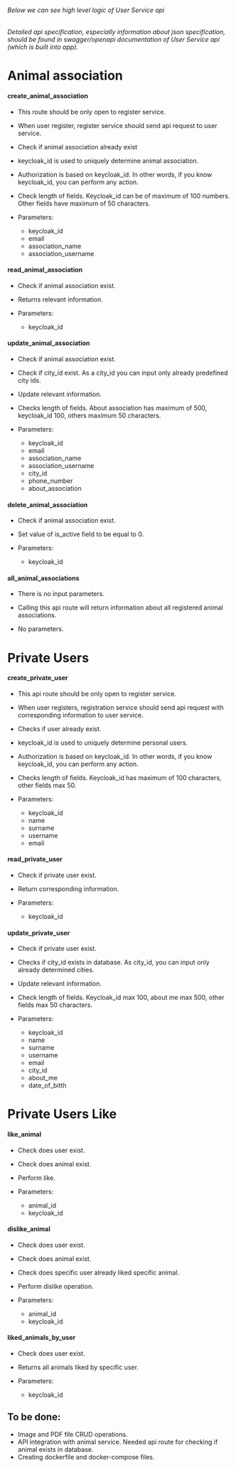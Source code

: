 
###### Below we can see high level logic of User Service api
###### Detailed api specification, especially information about json specification, should be found in swagger/openapi documentation of User Service api (which is built into app).

# Animal association

#### create_animal_association

- This route should be only open to register service.
- When user register, register service should send api request to user service.

- Check if animal association already exist
- keycloak_id is used to uniquely determine animal association.
- Authorization is based on keycloak_id. In other words, if you know keycloak_id, you can perform any action.

- Check length of fields. Keycloak_id can be of maximum of 100 numbers. Other fields have maximum of 50 characters.

- Parameters:
    - keycloak_id
    - email
    - association_name
    - association_username

#### read_animal_association

- Check if animal association exist. 
- Returns relevant information.

- Parameters:
    - keycloak_id

#### update_animal_association

- Check if animal association exist.
- Check if city_id exist. As a city_id you can input only already predefined city ids.
- Update relevant information.

- Checks length of fields. About association has maximum of 500, keycloak_id 100, others maximum 50 characters.

- Parameters:
    - keycloak_id
    - email
    - association_name
    - association_username
    - city_id
    - phone_number
    - about_association


#### delete_animal_association

- Check if animal association exist.
- Set value of is_active field to be equal to 0.

- Parameters:
    - keycloak_id

#### all_animal_associations

- There is no input parameters.
- Calling this api route will return information about all registered animal associations.

- No parameters.

# Private Users

#### create_private_user

- This api route should be only open to register service.
- When user registers, registration service should send api request with corresponding information to user service.

- Checks if user already exist.
- keycloak_id is used to uniquely determine personal users.
- Authorization is based on keycloak_id. In other words, if you know keycloak_id, you can perform any action.

- Checks length of fields. Keycloak_id has maximum of 100 characters, other fields max 50.

- Parameters:
    - keycloak_id
    - name
    - surname
    - username
    - email

#### read_private_user

- Check if private user exist.
- Return corresponding information.

- Parameters:
    - keycloak_id

#### update_private_user

- Check if private user exist.
- Checks if city_id exists in database. As city_id, you can input only already determined cities.
- Update relevant information.

- Check length of fields. Keycloak_id max 100, about me max 500, other fields max 50 characters.

- Parameters:
    - keycloak_id
    - name
    - surname
    - username
    - email
    - city_id
    - about_me
    - date_of_bitth

# Private Users Like

#### like_animal

- Check does user exist.
- Check does animal exist.
- Perform like.

- Parameters:
    - animal_id
    - keycloak_id

#### dislike_animal

- Check does user exist.
- Check does animal exist.
- Check does specific user already liked specific animal.
- Perform dislike operation.

- Parameters:
    - animal_id
    - keycloak_id

#### liked_animals_by_user

- Check does user exist.
- Returns all animals liked by specific user.

- Parameters:
    - keycloak_id



## To be done:

- Image and PDF file CRUD operations.
- API integration with animal service. Needed api route for checking if animal exists in database.
- Creating dockerfile and docker-compose files.

